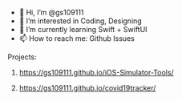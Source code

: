 - 👋 Hi, I’m @gs109111
- 👀 I’m interested in Coding, Designing  
- 🌱 I’m currently learning Swift + SwiftUI
- 📫 How to reach me: Github Issues

Projects:
1. https://gs109111.github.io/iOS-Simulator-Tools/

2. https://gs109111.github.io/covid19tracker/

<!---
gs109111/gs109111 is a ✨ special ✨ repository because its `README.md` (this file) appears on your GitHub profile.
You can click the Preview link to take a look at your changes.
--->
